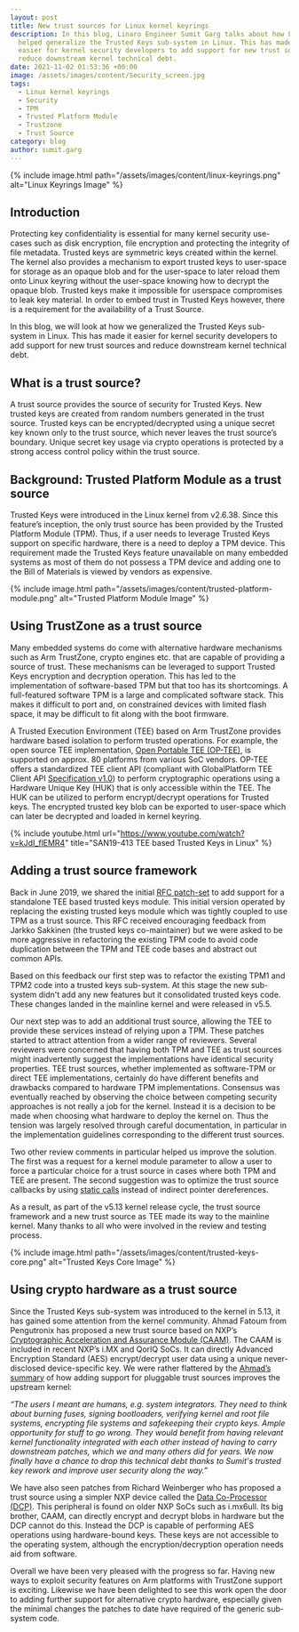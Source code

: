 ```yaml
---
layout: post
title: New trust sources for Linux kernel keyrings
description: In this blog, Linaro Engineer Sumit Garg talks about how Linaro
  helped generalize the Trusted Keys sub-system in Linux. This has made it
  easier for kernel security developers to add support for new trust sources and
  reduce downstream kernel technical debt.
date: 2021-11-02 01:53:36 +00:00
image: /assets/images/content/Security_screen.jpg
tags:
  - Linux kernel keyrings
  - Security
  - TPM
  - Trusted Platform Module
  - Trustzone
  - Trust Source
category: blog
author: sumit.garg
---
```

{% include image.html path="/assets/images/content/linux-keyrings.png" alt="Linux Keyrings Image" %}



## Introduction

Protecting key confidentiality is essential for many kernel security use-cases such as disk encryption, file encryption and protecting the integrity of file metadata. Trusted keys are symmetric keys created within the kernel. The kernel also provides a mechanism to export trusted keys to user-space for storage as an opaque blob and for the user-space to later reload them onto Linux keyring without the user-space knowing how to decrypt the opaque blob. Trusted keys make it impossible for userspace compromises to leak key material. In order to embed trust in Trusted Keys however, there is a requirement for the availability of a Trust Source. 

In this blog, we will look at how we generalized the Trusted Keys sub-system in Linux. This has made it easier for kernel security developers to add support for new trust sources and reduce downstream kernel technical debt.



## What is a trust source?

A trust source provides the source of security for Trusted Keys. New trusted keys are created from random numbers generated in the trust source. Trusted keys can be encrypted/decrypted using a unique secret key known only to the trust source, which never leaves the trust source’s boundary. Unique secret key usage via crypto operations is protected by a strong access control policy within the trust source.



## Background: Trusted Platform Module as a trust source

Trusted Keys were introduced in the Linux kernel from v2.6.38. Since this feature’s inception, the only trust source has been provided by the Trusted Platform Module (TPM). Thus, if a user needs to leverage Trusted Keys support on specific hardware, there is a need to deploy a TPM device. This requirement made the Trusted Keys feature unavailable on many embedded systems as most of them do not possess a TPM device and adding one to the Bill of Materials is viewed by vendors as expensive.

{% include image.html path="/assets/images/content/trusted-platform-module.png" alt="Trusted Platform Module Image" %}



## Using TrustZone as a trust source

Many embedded systems do come with alternative hardware mechanisms such as Arm TrustZone, crypto engines etc. that are capable of  providing a source of trust. These mechanisms can be leveraged to support Trusted Keys encryption and decryption operation. This has led to the implementation of software-based TPM but that too has its shortcomings. A full-featured software TPM is a large and complicated software stack. This makes it difficult to port and, on constrained devices with limited flash space, it may be difficult to fit along with the boot firmware.

A Trusted Execution Environment (TEE) based on Arm TrustZone provides hardware based isolation to perform trusted operations. For example, the open source TEE implementation, [Open Portable TEE (OP-TEE)](https://optee.readthedocs.io/en/latest/), is supported on approx. 80 platforms from various SoC vendors. OP-TEE offers a standardized TEE client API (compliant with GlobalPlatform TEE Client API [Specification v1.0](https://globalplatform.org/specs-library/tee-client-api-specification/)) to perform cryptographic operations using a Hardware Unique Key (HUK) that is only accessible within the TEE. The HUK can be utilized to perform encrypt/decrypt operations for Trusted keys. The encrypted trusted key blob can be exported to user-space which can later be decrypted and loaded in kernel keyring.

{% include youtube.html url="https://www.youtube.com/watch?v=kJdI_flEMR4" title="SAN19-413 TEE based Trusted Keys in Linux" %}



## Adding a trust source framework

Back in June 2019, we shared the initial [RFC patch-set](https://lore.kernel.org/lkml/1560421833-27414-1-git-send-email-sumit.garg@linaro.org/) to add support for a standalone TEE based trusted keys module. This initial version operated by replacing the existing trusted keys module which was tightly coupled to use TPM as a trust source. This RFC received encouraging feedback from Jarkko Sakkinen (the trusted keys co-maintainer) but we were asked to be more aggressive in refactoring the existing TPM code to avoid code duplication between the TPM and TEE code bases and abstract out common APIs.

Based on this feedback our first step was to refactor the existing TPM1 and TPM2 code into a trusted keys sub-system. At this stage the new sub-system didn't add any new features but it consolidated trusted keys code. These changes landed in the mainline kernel and were released in v5.5.

Our next step was to add an additional trust source, allowing the TEE to provide these services instead of relying upon a TPM. These patches started to attract attention from a wider range of reviewers. Several reviewers were concerned that having both TPM and TEE as trust sources might inadvertently suggest the implementations have identical security properties. TEE trust sources, whether implemented as software-TPM or direct TEE implementations, certainly do have different benefits and drawbacks compared to hardware TPM implementations. Consensus was eventually reached by observing the choice between competing security approaches is not really a job for the kernel. Instead it is a decision to be made when choosing what hardware to deploy the kernel on. Thus the tension was largely resolved through careful documentation, in particular in the implementation guidelines corresponding to the different trust sources.

Two other review comments in particular helped us improve the solution. The first was a request for a kernel module parameter to allow a user to force a particular choice for a trust source in cases where both TPM and TEE are present. The second suggestion was to optimize the trust source callbacks by using [static calls](https://lwn.net/Articles/815908/) instead of indirect pointer dereferences.

As a result, as part of the v5.13 kernel release cycle, the trust source framework and a new trust source as TEE made its way to the mainline kernel. Many thanks to all who were involved in the review and testing process.

{% include image.html path="/assets/images/content/trusted-keys-core.png" alt="Trusted Keys Core Image" %}



## Using crypto hardware as a trust source

Since the Trusted Keys sub-system was introduced to the kernel in 5.13, it has gained some attention from the kernel community. Ahmad Fatoum from Pengutronix has proposed a new trust source based on NXP’s [Cryptographic Acceleration and Assurance Module (CAAM)](https://lore.kernel.org/linux-integrity/cover.9fc9298fd9d63553491871d043a18affc2dbc8a8.1626885907.git-series.a.fatoum@pengutronix.de/). The CAAM is included in recent NXP’s i.MX and QorIQ SoCs. It can directly Advanced Encryption Standard (AES) encrypt/decrypt user data using a unique never-disclosed device-specific key. We were rather flattered by the [Ahmad’s summary](https://lore.kernel.org/linux-integrity/1530428a-ad2c-a169-86a7-24bfafb9b9bd@pengutronix.de/) of how adding support for pluggable trust sources improves the upstream kernel:

*“The users I meant are humans, e.g. system integrators. They need to think about
burning fuses, signing bootloaders, verifying kernel and root file systems, encrypting file systems and safekeeping their crypto keys. Ample opportunity for stuff to go wrong. They would benefit from having relevant kernel functionality integrated with each other instead of having to carry downstream patches, which we and many others did for years. We now finally have a chance to drop this technical debt thanks to Sumit's trusted key rework and improve user security along the way.”*

We have also seen patches from Richard Weinberger who has proposed a trust source using a simpler NXP device called the [Data Co-Processor (DCP)](https://lore.kernel.org/linux-integrity/20210614201620.30451-1-richard@nod.at/). This peripheral is found on older NXP SoCs such as i.mx6ull. Its big brother, CAAM, can directly encrypt and decrypt blobs in hardware but the DCP cannot do this. Instead the DCP is capable of performing AES operations using hardware-bound keys. These keys are not accessible to the operating system, although the encryption/decryption operation needs aid from software.

Overall we have been very pleased with the progress so far. Having new ways to exploit security features on Arm platforms with TrustZone support is exciting. Likewise we have been delighted to see this work open the door to adding further support for alternative crypto hardware, especially given the minimal changes the patches to date have required of the generic sub-system code.
